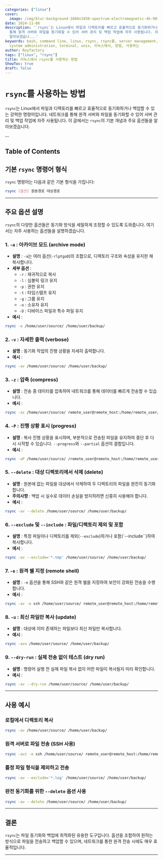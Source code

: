 ```yaml
---
categories: ["linux"]
cover:
  image: /img/blur-background-1680x1050-spectrum-electromagnetic-4k-901-1.jpg
date: 2024-11-06
description: '`rsync`는 Linux에서 파일과 디렉토리를 빠르고 효율적으로 동기화하거나 백업할 수 있는 강력한 명령어입니다. 네트워크를
  통해 원격 서버와 파일을 동기화할 수 있어 서버 관리 및 백업 작업에 자주 사용됩니다. 이 글에서는 `rsync`의 기본 개념과 주요 옵션들을
  알아보겠습니...'
keywords: bash, command line, linux, rsync, rsync를, server management, shell scripting,
  system administration, terminal, unix, 리눅스에서, 방법, 사용하는
author: Royfactory
tags: ["linux", "rsync"]
title: 리눅스에서 rsync를 사용하는 방법
ShowToc: true
draft: false
---
```


# `rsync`를 사용하는 방법

`rsync`는 Linux에서 파일과 디렉토리를 빠르고 효율적으로 동기화하거나 백업할 수 있는 강력한 명령어입니다. 네트워크를 통해 원격 서버와 파일을 동기화할 수 있어 서버 관리 및 백업 작업에 자주 사용됩니다. 이 글에서는 `rsync`의 기본 개념과 주요 옵션들을 알아보겠습니다.

--
## Table of Contents

## 기본 `rsync` 명령어 형식

`rsync` 명령어는 다음과 같은 기본 형식을 가집니다:

```bash
rsync [옵션] 원본경로 대상경로
```

---

## 주요 옵션 설명

`rsync`의 다양한 옵션들은 동기화 방식을 세밀하게 조정할 수 있도록 도와줍니다. 여기서는 자주 사용하는 옵션들을 설명하겠습니다.

### 1. `-a` : 아카이브 모드 (archive mode)

- **설명** : `-a`는 여러 옵션(`-rlptgoD`)의 조합으로, 디렉토리 구조와 속성을 유지한 채 복사합니다.
- **세부 옵션** :
  - `-r` : 재귀적으로 복사
  - `-l` : 심볼릭 링크 유지
  - `-p` : 권한 유지
  - `-t` : 타임스탬프 유지
  - `-g` : 그룹 유지
  - `-o` : 소유자 유지
  - `-D` : 디바이스 파일과 특수 파일 유지
- **예시** :
```bash
rsync -a /home/user/source/ /home/suer/backup/
```

### 2. `-v` : 자세한 출력 (verbose)

- **설명** : 동기화 작업의 진행 상황을 자세히 출력합니다.
- **예시** :
```bash
rsync -av /home/user/source/ /home/user/backup/
```

### 3. `-z` : 압축 (compress)

- **설명** : 전송 중 데이터를 압축하여 네트워크를 통해 데이터를 빠르게 전송할 수 있습니다.
- **예시** :
```bash
rsync -az /home/user/source/ remote_user@remote_host:/home/remote_user/backup/
```

### 4. `-P` : 진행 상황 표시 (progress)

- **설명** : 복사 진행 상황을 표시하며, 부분적으로 전송된 파일을 유지하여 중단 후 다시 시작할 수 있습니다. `--progress`와 `--partial` 옵션의 결합입니다.
- **예시** :
```bash
rsync -aP /home/user/source/ /remote_user@remote_host:/home/remote_user/backup/
```

### 5. `--delete` : 대상 디렉토리에서 삭제 (delete)

- **설명** : 원본에 없는 파일을 대상에서 삭제하여 두 디렉토리의 파일을 완전히 동기화합니다.
- **주의사항** : 백업 시 실수로 데이터 손실을 방지하려면 신중히 사용해야 합니다.
- **예시** :
```bash
rsync -av --delete /home/user/source/ /home/user/backup/
```

### 6. `--exclude` 및 `--include` : 파일/디렉토리 제외 및 포함
- **설명** : 특정 파일이나 디렉토리를 제외(`--exclude`)하거나 포함(`--include``)하여 복사합니다.
- **예시** :
```bash
rsync -av --exclude='*.tmp' /home/user/source/ /home/user/backup/
```

### 7. `-e` : 원격 쉘 지정 (remote shell)
- **설명** : `-e` 옵션을 통해 SSH와 같은 원격 쉘을 지정하여 보안이 강화된 전송을 수행합니다.
- **예시** :
```bash
rsync -av -e ssh /home/user/source/ remote_user@remote_host:/home/remote_user/backup/
```

### 8. `-u` : 최신 파일만 복사 (update)
- **설명** : 대상에 이미 존재하는 파일보다 최신 파일만 복사합니다.
- **예시** :
```bash
rsync -avu /home/user/source/ /home/user/backup/
```

### 9. `--dry-run` : 실제 전송 없이 테스트 (dry run)
- **설명** : 명령어 실행 전 실제 파일 복사 없이 어떤 파일이 복사될지 미리 확인합니다.
- **예시** :
```bash
rsync -av --dry-run /home/user/source/ /home/user/backup/
```

---

## 사용 예시

### 로컬에서 디렉토리 복사

```bash
rsync -av /home/user/source/ /home/user/backup/
```

### 원격 서버로 파일 전송 (SSH 사용)

```bash
rsync -avz -e ssh /home/user/source/ remote_user@remote_host:/home/remote_user/backup/
```

### 틀정 파일 형식을 제외하고 전송

```bash
rsync -av --exclude='*.log' /home/user/source/ /home/user/backup/
```

### 완전 동기화를 위한 `--delete` 옵션 사용

```bash
rsync -av --delete /home/user/source/ /home/user/backup/
```

---

## 결론

`rsync`는 파일 동기화와 백업에 최적화된 유용한 도구입니다. 옵션을 조합하여 원하는 방식으로 파일을 전송하고 백업할 수 있으며, 네트워크를 통한 원격 전송 시에도 매우 효율적입니다.

---

